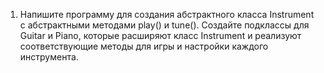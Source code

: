 1. Напишите программу для создания абстрактного класса Instrument с абстрактными методами play() и tune(). Создайте подклассы для Guitar и Piano, которые расширяют класс Instrument и реализуют соответствующие методы для игры и настройки каждого инструмента.

